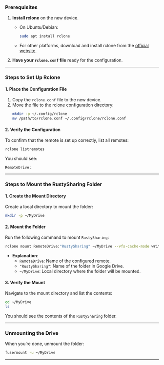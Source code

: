 ### **Prerequisites**
1. **Install rclone** on the new device.
   - On Ubuntu/Debian:
     ```bash
     sudo apt install rclone
     ```
   - For other platforms, download and install rclone from the [official website](https://rclone.org/downloads/).

2. **Have your `rclone.conf` file** ready for the configuration.

---

### **Steps to Set Up Rclone**

#### **1. Place the Configuration File**
1. Copy the `rclone.conf` file to the new device.
2. Move the file to the rclone configuration directory:
   ```bash
   mkdir -p ~/.config/rclone
   mv /path/to/rclone.conf ~/.config/rclone/rclone.conf
   ```

#### **2. Verify the Configuration**
To confirm that the remote is set up correctly, list all remotes:
```bash
rclone listremotes
```
You should see:
```plaintext
RemoteDrive:
```

---

### **Steps to Mount the RustySharing Folder**

#### **1. Create the Mount Directory**
Create a local directory to mount the folder:
```bash
mkdir -p ~/MyDrive
```

#### **2. Mount the Folder**
Run the following command to mount `RustySharing`:
```bash
rclone mount RemoteDrive:"RustySharing" ~/MyDrive --vfs-cache-mode writes
```

- **Explanation**:
  - `RemoteDrive`: Name of the configured remote.
  - `"RustySharing"`: Name of the folder in Google Drive.
  - `~/MyDrive`: Local directory where the folder will be mounted.

#### **3. Verify the Mount**
Navigate to the mount directory and list the contents:
```bash
cd ~/MyDrive
ls
```

You should see the contents of the `RustySharing` folder.

---

### **Unmounting the Drive**
When you’re done, unmount the folder:
```bash
fusermount -u ~/MyDrive
```

---
